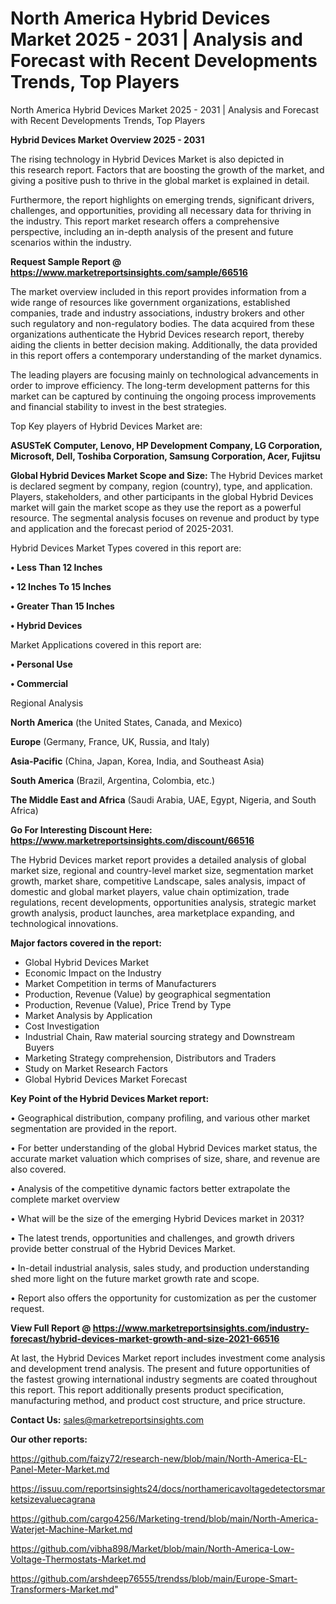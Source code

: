 # North America Hybrid Devices Market 2025 - 2031 | Analysis and Forecast with Recent Developments Trends, Top Players
North America Hybrid Devices Market 2025 - 2031 | Analysis and Forecast with Recent Developments Trends, Top Players

<Strong> Hybrid Devices Market Overview 2025 - 2031</strong>

The rising technology in Hybrid Devices Market is also depicted in this research report. Factors that are boosting the growth of the market, and giving a positive push to thrive in the global market is explained in detail.

Furthermore, the report highlights on emerging trends, significant drivers, challenges, and opportunities, providing all necessary data for thriving in the industry. This report market research offers a comprehensive perspective, including an in-depth analysis of the present and future scenarios within the industry.

<strong>Request Sample Report @ <a href=https://www.marketreportsinsights.com/sample/66516>https://www.marketreportsinsights.com/sample/66516</a></strong>

The market overview included in this report provides information from a wide range of resources like government organizations, established companies, trade and industry associations, industry brokers and other such regulatory and non-regulatory bodies. The data acquired from these organizations authenticate the Hybrid Devices research report, thereby aiding the clients in better decision making. Additionally, the data provided in this report offers a contemporary understanding of the market dynamics.

The leading players are focusing mainly on technological advancements in order to improve efficiency. The long-term development patterns for this market can be captured by continuing the ongoing process improvements and financial stability to invest in the best strategies.

Top Key players of Hybrid Devices Market are:

<strong>ASUSTeK Computer, Lenovo, HP Development Company, LG Corporation, Microsoft, Dell, Toshiba Corporation, Samsung Corporation, Acer, Fujitsu</strong>

<strong><b>Global Hybrid Devices Market Scope and Size:</b></strong>
The Hybrid Devices market is declared segment by company, region (country), type, and application. Players, stakeholders, and other participants in the global Hybrid Devices market will gain the market scope as they use the report as a powerful resource. The segmental analysis focuses on revenue and product by type and application and the forecast period of 2025-2031.

Hybrid Devices Market Types covered in this report are:

<strong>• Less Than 12 Inches

• 12 Inches To 15 Inches

• Greater Than 15 Inches

• Hybrid Devices</strong>

Market Applications covered in this report are:

<strong>• Personal Use

• Commercial</strong> 

Regional Analysis

<strong>North America</strong> (the United States, Canada, and Mexico)

<strong>Europe</strong> (Germany, France, UK, Russia, and Italy)

<strong>Asia-Pacific</strong> (China, Japan, Korea, India, and Southeast Asia)

<strong>South America</strong> (Brazil, Argentina, Colombia, etc.)

<strong>The Middle East and Africa</strong> (Saudi Arabia, UAE, Egypt, Nigeria, and South Africa)

<strong>Go For Interesting Discount Here: <a href=https://www.marketreportsinsights.com/discount/66516>https://www.marketreportsinsights.com/discount/66516</a></strong>

The Hybrid Devices market report provides a detailed analysis of global market size, regional and country-level market size, segmentation market growth, market share, competitive Landscape, sales analysis, impact of domestic and global market players, value chain optimization, trade regulations, recent developments, opportunities analysis, strategic market growth analysis, product launches, area marketplace expanding, and technological innovations.

<strong><b>Major factors covered in the report:</b></strong>
<ul>
  <li>Global Hybrid Devices Market </li>
  <li>Economic Impact on the Industry</li>
  <li>Market Competition in terms of Manufacturers</li>
  <li>Production, Revenue (Value) by geographical segmentation</li>
  <li>Production, Revenue (Value), Price Trend by Type</li>
  <li>Market Analysis by Application</li>
  <li>Cost Investigation</li>
  <li>Industrial Chain, Raw material sourcing strategy and Downstream Buyers</li>
  <li>Marketing Strategy comprehension, Distributors and Traders</li>
  <li>Study on Market Research Factors</li>
  <li>Global Hybrid Devices Market Forecast</li>
</ul>

<strong><b>Key Point of the Hybrid Devices Market report:</b></strong>

• Geographical distribution, company profiling, and various other market segmentation are provided in the report.

• For better understanding of the global Hybrid Devices market status, the accurate market valuation which comprises of size, share, and revenue are also covered.

• Analysis of the competitive dynamic factors better extrapolate the complete market overview

• What will be the size of the emerging Hybrid Devices market in 2031?

• The latest trends, opportunities and challenges, and growth drivers provide better construal of the Hybrid Devices Market.

• In-detail industrial analysis, sales study, and production understanding shed more light on the future market growth rate and scope.

• Report also offers the opportunity for customization as per the customer request.

<strong><b>View Full Report @ <a href=https://www.marketreportsinsights.com/industry-forecast/hybrid-devices-market-growth-and-size-2021-66516>https://www.marketreportsinsights.com/industry-forecast/hybrid-devices-market-growth-and-size-2021-66516</a></b></strong>


At last, the Hybrid Devices Market report includes investment come analysis and development trend analysis. The present and future opportunities of the fastest growing international industry segments are coated throughout this report. This report additionally presents product specification, manufacturing method, and product cost structure, and price structure.

<strong>Contact Us:</strong>
sales@marketreportsinsights.com

<strong>Our other reports:</strong>

<a href=https://github.com/faizy72/research-new/blob/main/North-America-EL-Panel-Meter-Market.md>https://github.com/faizy72/research-new/blob/main/North-America-EL-Panel-Meter-Market.md</a>

<a href=https://issuu.com/reportsinsights24/docs/northamericavoltagedetectorsmarketsizevaluecagrana>https://issuu.com/reportsinsights24/docs/northamericavoltagedetectorsmarketsizevaluecagrana</a>

<a href=https://github.com/cargo4256/Marketing-trend/blob/main/North-America-Waterjet-Machine-Market.md>https://github.com/cargo4256/Marketing-trend/blob/main/North-America-Waterjet-Machine-Market.md</a>

<a href=https://github.com/vibha898/Market/blob/main/North-America-Low-Voltage-Thermostats-Market.md>https://github.com/vibha898/Market/blob/main/North-America-Low-Voltage-Thermostats-Market.md</a>

<a href=https://github.com/arshdeep76555/trendss/blob/main/Europe-Smart-Transformers-Market.md>https://github.com/arshdeep76555/trendss/blob/main/Europe-Smart-Transformers-Market.md</a>"
